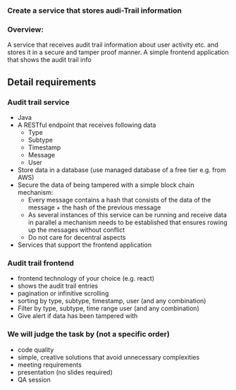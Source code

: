 ### Create a service that stores audi-Trail information

### Overview:

A service that receives audit trail information about user activity etc. and stores it in a secure and tamper proof manner. 
A simple frontend application that shows the audit trail info

## Detail requirements

### Audit trail service
* Java
* A RESTful endpoint that receives following data
    * Type
    * Subtype
    * Timestamp
    * Message
    * User
* Store data in a database (use managed database of a free tier e.g. from AWS)
* Secure the data of being tampered with a simple block chain mechanism:
    * Every message contains a hash that consists of the data of the message + the hash of the previous message
    * As several instances of this service can be running and receive data in parallel a mechanism needs to be established that ensures rowing up the messages without conflict
    * Do not care for decentral aspects
* Services that support the frontend application

### Audit trail frontend
* frontend technology of your choice (e.g. react)
* shows the audit trail entries
* pagination or infinitive scrolling
* sorting by type, subtype, timestamp, user (and any combination)
* Filter by type, subtype, time range user (and any combination)
* Give alert if data has been tampered with

### We will judge the task by (not a specific order)
* code quality
* simple, creative solutions that avoid unnecessary complexities
* meeting requirements
* presentation (no slides required)
* QA session